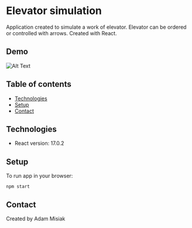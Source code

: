 # Elevator simulation

Application created to simulate a work of elevator. Elevator can be ordered or controlled with arrows.  Created with React.

## Demo
![Alt Text](https://media.giphy.com/media/UOhNy97ArOVLY0XhWX/giphy.gif)

## Table of contents
* [Technologies](#technologies)
* [Setup](#setup)
* [Contact](#contact)

## Technologies
* React version: 17.0.2

## Setup
To run app in your browser:
```
npm start
```

## Contact
Created by Adam Misiak
